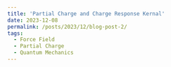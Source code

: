 ```yaml
---
title: 'Partial Charge and Charge Response Kernal'
date: 2023-12-08
permalink: /posts/2023/12/blog-post-2/
tags:
  - Force Field
  - Partial Charge
  - Quantum Mechanics
---
```


